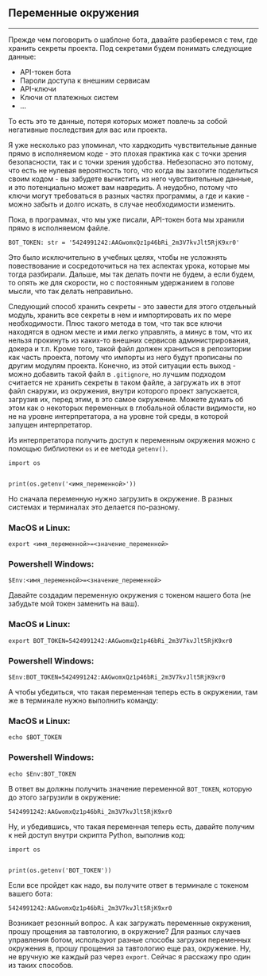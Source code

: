## Переменные окружения
--------------------

Прежде чем поговорить о шаблоне бота, давайте разберемся с тем, где хранить секреты проекта. Под секретами будем понимать следующие данные:

*   API-токен бота
*   Пароли доступа к внешним сервисам
*   API-ключи
*   Ключи от платежных систем
*   ...

То есть это те данные, потеря которых может повлечь за собой негативные последствия для вас или проекта.

Я уже несколько раз упоминал, что хардкодить чувствительные данные прямо в исполняемом коде - это плохая практика как с точки зрения безопасности, так и с точки зрения удобства. Небезопасно это потому, что есть не нулевая вероятность того, что когда вы захотите поделиться своим кодом - вы забудете вычистить из него чувствительные данные, и это потенциально может вам навредить. А неудобно, потому что ключи могут требоваться в разных частях программы, а где и какие - можно забыть и долго искать, в случае необходимости изменить.

Пока, в программах, что мы уже писали, API-токен бота мы хранили прямо в исполняемом файле.

    BOT_TOKEN: str = '5424991242:AAGwomxQz1p46bRi_2m3V7kvJlt5RjK9xr0'

Это было исключительно в учебных целях, чтобы не усложнять повествование и сосредоточиться на тех аспектах урока, которые мы тогда разбирали. Дальше, мы так делать почти не будем, а если будем, то опять же для скорости, но с постоянным удержанием в голове мысли, что так делать неправильно.

Следующий способ хранить секреты - это завести для этого отдельный модуль, хранить все секреты в нем и импортировать их по мере необходимости. Плюс такого метода в том, что так все ключи находятся в одном месте и ими легко управлять, а минус в том, что их нельзя прокинуть из каких-то внешних сервисов администрирования, докера и т.п. Кроме того, такой файл должен храниться в репозитории как часть проекта, потому что импорты из него будут прописаны по другим модулям проекта. Конечно, из этой ситуации есть выход - можно добавить такой файл в `.gitignore`, но лучшим подходом считается не хранить секреты в таком файле, а загружать их в этот файл снаружи, из окружения, внутри которого проект запускается, загрузив их, перед этим, в это самое окружение. Можете думать об этом как о некоторых переменных в глобальной области видимости, но не на уровне интерпретатора, а на уровне той среды, в которой запущен интерпретатор.

Из интерпретатора получить доступ к переменным окружения можно с помощью библиотеки `os` и ее метода `getenv()`.

    import os
    
    
    print(os.getenv('<имя_переменной>'))

Но сначала переменную нужно загрузить в окружение. В разных системах и терминалах это делается по-разному.

### MacOS и Linux:

    export <имя_переменной>=<значение_переменной>

### Powershell Windows:

    $Env:<имя_переменной>=<значение_переменной>

Давайте создадим переменную окружения с токеном нашего бота (не забудьте мой токен заменить на ваш).

### MacOS и Linux:

    export BOT_TOKEN=5424991242:AAGwomxQz1p46bRi_2m3V7kvJlt5RjK9xr0

### Powershell Windows:

    $Env:BOT_TOKEN=5424991242:AAGwomxQz1p46bRi_2m3V7kvJlt5RjK9xr0

А чтобы убедиться, что такая переменная теперь есть в окружении, там же в терминале нужно выполнить команду:

### MacOS и Linux:

    echo $BOT_TOKEN

### Powershell Windows:

    echo $Env:BOT_TOKEN

В ответ вы должны получить значение переменной `BOT_TOKEN`, которую до этого загрузили в окружение:

    5424991242:AAGwomxQz1p46bRi_2m3V7kvJlt5RjK9xr0

Ну, и убедившись, что такая переменная теперь есть, давайте получим к ней доступ внутри скрипта Python, выполнив код:

    import os
    
    
    print(os.getenv('BOT_TOKEN'))

Если все пройдет как надо, вы получите ответ в терминале с токеном вашего бота:

    5424991242:AAGwomxQz1p46bRi_2m3V7kvJlt5RjK9xr0

Возникает резонный вопрос. А как загружать переменные окружения, прошу прощения за тавтологию, в окружение? Для разных случаев управления ботом, используют разные способы загрузки переменных окружения в, прошу прощения за тавтологию еще раз, окружение. Ну, не вручную же каждый раз через `export`. Сейчас я расскажу про один из таких способов.